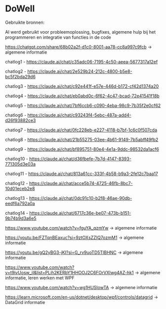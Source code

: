# DoWell

Gebruikte bronnen:

AI werd gebruikt voor probleemoplossing, bugfixes, algemene hulp bij het programmeren en integratie van functies in de code

https://chatgpt.com/share/68b02a2f-d1c0-8001-aa78-cc8a997c9fcb -> algemene informatie

chatlog1 - https://claude.ai/chat/c35adc06-7195-4c50-aeea-5677317a12ef

chatlog2 - https://claude.ai/chat/2e529b24-212c-4800-b5e8-bc5f2bda29d6

chatlog3 - https://claude.ai/chat/c92e441f-e57e-446d-b172-cf42d1374a20

chatlog4 - https://claude.ai/chat/eb0abd0c-6f62-4c47-bcad-72e41541f18b

chatlog5 - https://claude.ai/chat/7bf6ccb6-c090-4eba-98c9-7b35f2e0cf62

chatlog6 - https://claude.ai/chat/c93243f4-5ebc-487a-add4-d26f93882ce3

chatlog7 - https://claude.ai/chat/0fc228eb-e227-4118-b7bf-1c6c0f507cda

chatlog8 - https://claude.ai/chat/21b55275-03ee-4b61-9149-7b5abff49fb2

chatlog9 - https://claude.ai/chat/bf895751-80e4-4e1a-9ddc-98532da1acf6

chatlog10 - https://claude.ai/chat/d36fbefe-7b7d-4147-8393-771305d3e03a

chatlog11 - https://claude.ai/chat/813a61cc-333f-4b58-b9a3-2fe12c7baa17

chatlog12 - https://claude.ai/chat/acce5b74-4725-46fb-8bc7-10d01eceb2e8

chatlog13 - https://claude.ai/chat/0dc91c10-b2f8-46ae-90db-eedf6a792a0a

chatlog14 - https://claude.ai/chat/6717c36e-be07-473b-b151-9b74b9d3a6e5

https://www.youtube.com/watch?v=fguYA_qzmYw -> algemene informatie

https://youtu.be/FZTqnBEaxuc?si=9ztOXsZZIQ7ozmM1 -> algemene informatie

https://youtu.be/gQ2yBG3-jKI?si=G_rv9uoTD5TIBHNC -> algemene informatie

https://www.youtube.com/watch?v=t9ivUosw_iI&list=PLih2KERbY1HHOOJ2C6FOrVXIwg4AZ-hk1 -> algemene informatie, leren werken met WPF

https://www.youtube.com/watch?v=wg1HUSIowTA -> algemene informatie

https://learn.microsoft.com/en-us/dotnet/desktop/wpf/controls/datagrid -> DataGrid informatie